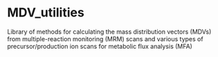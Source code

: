 # MDV_utilities
Library of methods for calculating the mass distribution vectors (MDVs) from multiple-reaction monitoring (MRM) scans and various types of precursor/production ion scans for metabolic flux analysis (MFA)
